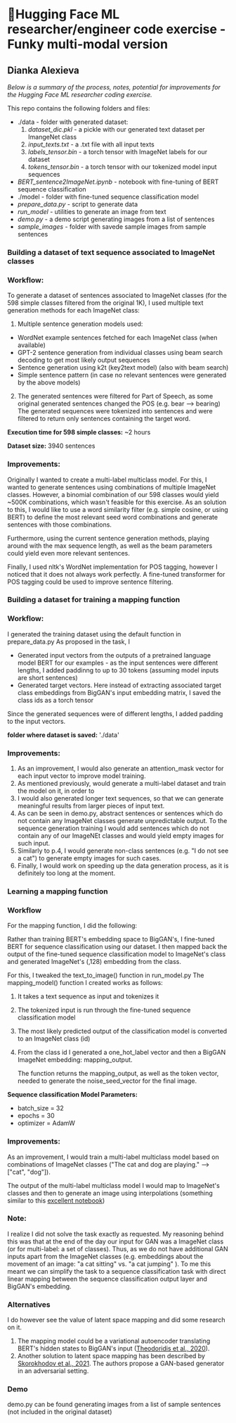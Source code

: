 # 🤗Hugging Face ML researcher/engineer code exercise - Funky multi-modal version
## Dianka Alexieva

*Below is a summary of the process, notes, potential for improvements for the Hugging Face ML researcher coding 
exercise.*

This repo contains the following folders and files:
- ./data - folder with generated dataset:
  1. *dataset_dic.pkl* - a pickle with our generated text dataset per ImangeNet class
  2. *input_texts.txt* - a .txt file with all input texts
  3. *labels_tensor.bin* - a torch tensor with ImageNet labels for our dataset
  4. *tokens_tensor.bin* - a torch tensor with our tokenized model input sequences
- *BERT_sentence2ImageNet.ipynb* - notebook with fine-tuning of BERT sequence classification
- ./model - folder with fine-tuned sequence classification model
- *prepare_data.py* - script to generate data
- *run_model* - utilities to generate an image from text
- *demo.py* - a demo script generating images from a list of sentences
- *sample_images* - folder with savede sample images from sample sentences


### Building a dataset of text sequence associated to ImageNet classes

### Workflow:
To generate a dataset of sentences associated to ImageNet classes (for the 598 simple classes filtered from the original 
1K), I used multiple text generation methods for each ImageNet class:

1. Multiple sentence generation models used:
- WordNet example sentences fetched for each ImageNet class (when available)
- GPT-2 sentence generation from individual classes using beam search decoding to get most likely output sequences
- Sentence generation using k2t (key2text model) (also with beam search)
- Simple sentence pattern (in case no relevant sentences were generated by the above models)
2. The generated sentences were filtered for Part of Speech, as some original generated sentences changed the POS 
   (e.g. bear --> bearing) 
The generated sequences were tokenized into sentences and were filtered to return only sentences containing the 
   target word.
    
**Execution time for 598 simple classes:** ~2 hours

**Dataset size:** 3940 sentences

### Improvements:
Originally I wanted to create a multi-label multiclass model. 
For this, I wanted to generate sentences using combinations of multiple ImageNet classes. 
However, a binomial combination of our 598 classes would yield ~500K combinations, which wasn't feasible for this 
exercise.
As an solution to this, I would like to use a word similarity filter (e.g. simple cosine, or using BERT) to define 
the most relevant seed word combinations and generate sentences with those combinations.

Furthermore, using the current sentence generation methods, playing around with the max sequence length, as well as the 
beam parameters could yield even more relevant sentences.

Finally, I used nltk's WordNet implementation for POS tagging, however I noticed that it does not always work perfectly.
A fine-tuned transformer for POS tagging could be used to improve sentence filtering.

### Building a dataset for training a mapping function

### Workflow:
I generated the training dataset using the default function in prepare_data.py
As proposed in the task, I 
- Generated input vectors from the outputs of a pretrained language model BERT for our examples - 
  as the input sentences were different lengths, I added paddinng to up to 30 tokens 
  (assuming model inputs are short sentences)
- Generated target vectors. Here instead of extracting associated target class embeddings from BigGAN's input embedding 
  matrix, I saved the class ids as a torch tensor

Since the generated sequences were of different lengths, I added padding to the input vectors.

**folder where dataset is saved:** './data'

### Improvements:

1. As an improvement, I would also generate an attention_mask vector for each input vector to improve model training.
2. As mentioned previously, would generate a multi-label dataset and train the model on it, in order to 
3. I would also generated longer text sequences, so that we can generate meaningful results from larger pieces of input 
   text. 
4. As can be seen in demo.py, abstract sentences or sentences which do not contain any ImageNet classes generate 
   unpredictable output. To the sequence generation training I would add sentences which do not contain any of our ImageNEt classes and would 
   yield empty images for such input.
5. Similarly to p.4, I would generate non-class sentences (e.g. "I do not see a cat") to generate empty images for such 
   cases.
5. Finally, I would work on speeding up the data generation process, as it is definitely too long at the moment.

### Learning a mapping function

### Workflow

For the mapping function, I did the following:

Rather than training BERT's embedding space to BigGAN's, I fine-tuned BERT for sequence classification using our 
dataset.
I then mapped back the output of the fine-tuned sequence classification model to ImageNet's class and 
generated ImageNet's (,128) embedding from the class.

For this, I tweaked the text_to_image() function in run_model.py
The mapping_model() function I created works as follows:
1. It takes a text sequence as input and tokenizes it 
2. The tokenized input is run through the fine-tuned sequence classification model
3. The most likely predicted output of the classification model is converted to an ImageNet class (id) 
4. From the class id I generated a one_hot_label vector and then a BigGAN ImageNet embedding: mapping_output.

    The function returns the mapping_output, as well as the token vector, needed to generate the noise_seed_vector for the 
   final image.

**Sequence classification Model Parameters:**

- batch_size = 32
- epochs = 30
- optimizer = AdamW


### Improvements:
As an improvement, I would train a multi-label multiclass model based on combinations of ImageNet classes 
  ("The cat and dog are playing." --> ["cat", "dog"]). 
   
The output of the multi-label multiclass model I would map to ImageNet's classes and then to generate an image using 
interpolations (something similar to this 
[excellent notebook](https://colab.research.google.com/drive/1MhfEAOBwhGu1A-F2NSVxGQrkJ4vk7w4V#scrollTo=dSAyfDfnVugs&forceEdit=true&offline=true&sandboxMode=true))

### Note: 
I realize I did not solve the task exactly as requested. My reasoning behind this was that at the end of the day our 
input for GAN was a ImageNet class (or for multi-label: a set of classes). Thus, as we do not have additional GAN 
inputs apart from the ImageNet classes (e.g. embeddings about the movement of an image:
"a cat sitting" vs. "a cat jumping" ). To me this meant we can simplify the task to a sequence classification task with 
direct linear mapping between the sequence classification output layer and BigGAN's embedding. 

### Alternatives

I do however see the value of latent space mapping and did some research on it. 

1. The mapping model could be a variational autoencoder translating BERT's hidden states to BigGAN's input 
   ([Theodoridis et al., 2020](https://openaccess.thecvf.com/content_CVPRW_2020/papers/w56/Theodoridis_Cross-Modal_Variational_Alignment_of_Latent_Spaces_CVPRW_2020_paper.pdf)). 
2. Another solution to latent space mapping has been described by 
   [Skorokhodov et al., 2021](https://arxiv.org/abs/2104.06954). The authors propose a GAN-based generator in an 
   adversarial setting. 


### Demo

demo.py can be found generating images from a list of sample sentences (not included in the original dataset)


